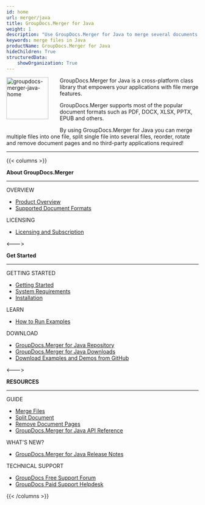```yaml
---
id: home
url: merger/java
title: GroupDocs.Merger for Java
weight: 1
description: "Use GroupDocs.Merger for Java to merge several documents into one, split single document to multiple and organize documents in different ways."
keywords: merge files in Java
productName: GroupDocs.Merger for Java
hideChildren: True
structuredData:
    showOrganization: True
---
```

<img src="/merger/java/images/home.png" alt="groupdocs-merger-java-home" align="left" style="width:110px; margin: 0 30px 30px 0"/>

GroupDocs.Merger for Java is a cross-platform class library that empowers your applications with file merge features.

GroupDocs.Merger supports most of the popular document formats such as PDF, DOCX, XLSX, PPTX, EPUB and others.

By using GroupDocs.Merger for Java you can merge multiple files into one file, split single file into several files, reorder, rotate and remove document pages  and no third-party applications required!

------
{{< columns >}}
<p><b>About GroupDocs.Merger</b></p>
<hr><p>OVERVIEW</p></hr>
<ul>
	<li><a href='{{< ref "product-overview" >}}'>Product Overview</a></li>
	<li><a href='{{< ref "merger/java/getting-started/supported-document-formats.md" >}}'>Supported Document Formats</a></li>
</ul>
<p>LICENSING</p>
<ul>
	<li><a href='{{< ref "merger/java/getting-started/licensing-and-subscription.md" >}}'>Licensing and Subscription</a></li>
</ul>
<--->
<p><b>Get Started</b></p>
<hr><p>GETTING STARTED</p></hr>
<ul>
	<li><a href='{{< ref "merger/java/getting-started" >}}'>Getting Started</a></li>
	<li><a href='{{< ref "merger/java/getting-started/system-requirements.md" >}}'>System Requirements</a></li>
	<li><a href='{{< ref "merger/java/getting-started/installation.md" >}}'>Installation</a></li>
</ul>
<p>LEARN</p>
<ul>
	<li><a href='{{< ref "merger/java/getting-started/how-to-run-examples.md" >}}'>How to Run Examples</a></li>
</ul>
<p>DOWNLOAD</p>
<ul>
	<li><a href="https://repository.groupdocs.com/webapp/#/artifacts/browse/tree/General/repo/com/groupdocs/groupdocs-merger">GroupDocs.Merger for Java Repository</a></li>
	</li><li><a href="https://downloads.groupdocs.com/merger/java">GroupDocs.Merger for Java Downloads</a></li>
	<li><a href="https://github.com/groupdocs-merger/GroupDocs.Merger-for-Java">Download Examples and Demos from GitHub</a></li>
</ul>
<--->
<p><b>RESOURCES</b></p>
	<hr><p>GUIDE</p></hr>
	<ul>
		<li><a href='{{< ref "merger/java/developer-guide/merge" >}}'>Merge Files</a></li>
		<li><a href='{{< ref "merger/java/developer-guide/single-document-operations/split-document.md" >}}'>Split Document</a></li>
		<li><a href='{{< ref "merger/java/developer-guide/single-document-operations/remove-pages.md" >}}'>Remove Document Pages</a></li>
		<li><a href="https://reference.groupdocs.com/merger/java">GroupDocs.Merger for Java API Reference</a></li>
	</ul>
	<p>WHAT'S NEW?</p>
	<ul>
		<li><a href='https://releases.groupdocs.com/merger/net/release-notes/'>GroupDocs.Merger for Java Release Notes</a></li>
	</ul>
	<p>TECHNICAL SUPPORT</p>
	<ul>
		<li><a href="https://forum.groupdocs.com/">GroupDocs Free Support Forum</a></li>
		<li><a href="https://helpdesk.groupdocs.com/">GroupDocs Paid Support Helpdesk</a></li>
	</ul>
{{< /columns >}}
